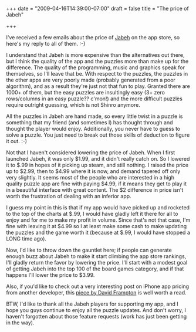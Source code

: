 +++
date = "2009-04-16T14:39:00-07:00"
draft = false
title = "The price of Jabeh"

+++

I've received a few emails about the price of [Jabeh](http://itunes.com/app/Jabeh) on the app store, so here's my reply to all of them. :-)

I understand that Jabeh is more expensive than the alternatives out there, but I think the quality of the app and the puzzles more than make up for the difference. The quality of the programming, music and graphics speak for themselves, so I'll leave that be. With respect to the puzzles, the puzzles in the other apps are very poorly made (probably generated from a poor algorithm), and as a result they're just not that fun to play. Granted there are 1000+ of them, but the easy puzzles are insultingly easy (3+ zero rows/columns in an easy puzzle?? c'mon!) and the more difficult puzzles require outright guessing, which is not Shinro anymore.

All the puzzles in Jabeh are hand made, so every little twist in a puzzle is something that my friend (and sometimes I) has thought through and thought the player would enjoy. Additionally, you never have to guess to solve a puzzle. You just need to break out those skills of deduction to figure it out. :-)

Not that I haven't considered lowering the price of Jabeh. When I first launched Jabeh, it was only $1.99, and it didn't really catch on. So I lowered it to $.99 in hopes of it picking up steam, and still nothing. I raised the price up to $2.99, then to $4.99 where it is now, and demand tapered off only very slightly. It seems most of the people who are interested in a high quality puzzle app are fine with paying $4.99, if it means they get to play it in a beautiful interface with great content. The $2 difference in price isn't worth the frustration of dealing with an inferior app.

I guess my point in this is that if my app would have picked up and rocketed to the top of the charts at $.99, I would have gladly left it there for all to enjoy and for me to make my profit in volume. Since that's not that case, I'm fine with leaving it at $4.99 so I at least make some cash to make updating the puzzles and the game worth it (because at $.99, I would have stopped a LONG time ago).

Now, I'd like to throw down the gauntlet here; if people can generate enough buzz about Jabeh to make it start climbing the app store rankings, I'll gladly return the favor by lowering the price. I'll start with a modest goal of getting Jabeh into the top 100 of the board games category, and if that happens I'll lower the price to $3.99.

Also, if you'd like to check out a very interesting post on iPhone app pricing from another developer, this [piece by David Frampton](http://majicjungle.com/blog/?p=66) is well worth a read.

BTW, I'd like to thank all the Jabeh players for supporting my app, and I hope you guys continue to enjoy all the puzzle updates. And don't worry, I haven't forgotten about those feature requests (work has just been getting in the way).
